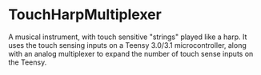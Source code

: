 TouchHarpMultiplexer
====================

A musical instrument, with touch sensitive "strings" played like a harp.
It uses the touch sensing inputs on a Teensy 3.0/3.1 microcontroller,
along with an analog multiplexer to expand the number of touch sense
inputs on the Teensy.
